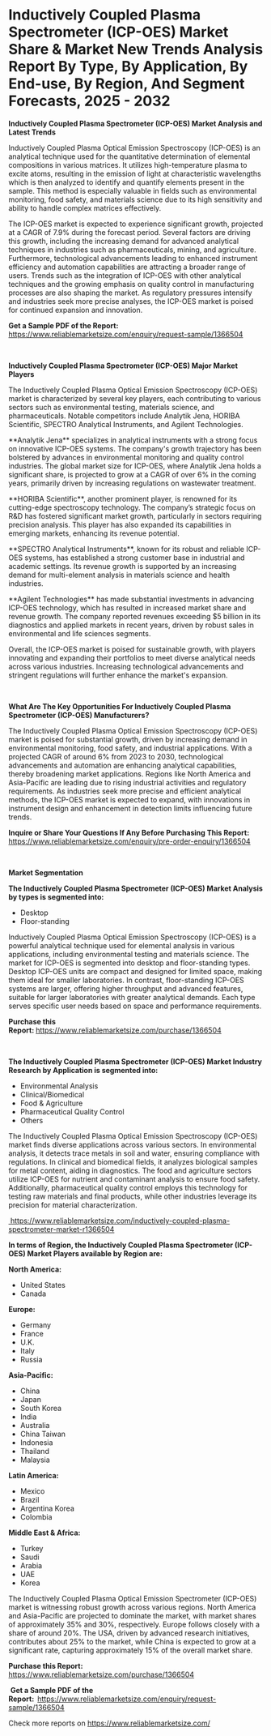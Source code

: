 <p><h1>Inductively Coupled Plasma Spectrometer (ICP-OES) Market Share & Market New Trends Analysis Report By Type, By Application, By End-use, By Region, And Segment Forecasts, 2025 - 2032</h1></p><p><strong>Inductively Coupled Plasma Spectrometer (ICP-OES) Market Analysis and Latest Trends</strong></p>
<p><p>Inductively Coupled Plasma Optical Emission Spectroscopy (ICP-OES) is an analytical technique used for the quantitative determination of elemental compositions in various matrices. It utilizes high-temperature plasma to excite atoms, resulting in the emission of light at characteristic wavelengths which is then analyzed to identify and quantify elements present in the sample. This method is especially valuable in fields such as environmental monitoring, food safety, and materials science due to its high sensitivity and ability to handle complex matrices effectively.</p><p>The ICP-OES market is expected to experience significant growth, projected at a CAGR of 7.9% during the forecast period. Several factors are driving this growth, including the increasing demand for advanced analytical techniques in industries such as pharmaceuticals, mining, and agriculture. Furthermore, technological advancements leading to enhanced instrument efficiency and automation capabilities are attracting a broader range of users. Trends such as the integration of ICP-OES with other analytical techniques and the growing emphasis on quality control in manufacturing processes are also shaping the market. As regulatory pressures intensify and industries seek more precise analyses, the ICP-OES market is poised for continued expansion and innovation.</p></p>
<p><strong>Get a Sample PDF of the Report:&nbsp;</strong> <a href="https://www.reliablemarketsize.com/enquiry/request-sample/1366504?utm_campaign=2307&utm_medium=2&utm_source=Github&utm_content=ia&utm_term=22032025&utm_id=inductively-coupled-plasma-spectrometer-icp-oes">https://www.reliablemarketsize.com/enquiry/request-sample/1366504</a></p>
<p>&nbsp;</p>
<p><strong>Inductively Coupled Plasma Spectrometer (ICP-OES) Major Market Players</strong></p>
<p><p>The Inductively Coupled Plasma Optical Emission Spectroscopy (ICP-OES) market is characterized by several key players, each contributing to various sectors such as environmental testing, materials science, and pharmaceuticals. Notable competitors include Analytik Jena, HORIBA Scientific, SPECTRO Analytical Instruments, and Agilent Technologies.</p><p>**Analytik Jena** specializes in analytical instruments with a strong focus on innovative ICP-OES systems. The company's growth trajectory has been bolstered by advances in environmental monitoring and quality control industries. The global market size for ICP-OES, where Analytik Jena holds a significant share, is projected to grow at a CAGR of over 6% in the coming years, primarily driven by increasing regulations on wastewater treatment.</p><p>**HORIBA Scientific**, another prominent player, is renowned for its cutting-edge spectroscopy technology. The company’s strategic focus on R&D has fostered significant market growth, particularly in sectors requiring precision analysis. This player has also expanded its capabilities in emerging markets, enhancing its revenue potential.</p><p>**SPECTRO Analytical Instruments**, known for its robust and reliable ICP-OES systems, has established a strong customer base in industrial and academic settings. Its revenue growth is supported by an increasing demand for multi-element analysis in materials science and health industries.</p><p>**Agilent Technologies** has made substantial investments in advancing ICP-OES technology, which has resulted in increased market share and revenue growth. The company reported revenues exceeding $5 billion in its diagnostics and applied markets in recent years, driven by robust sales in environmental and life sciences segments.</p><p>Overall, the ICP-OES market is poised for sustainable growth, with players innovating and expanding their portfolios to meet diverse analytical needs across various industries. Increasing technological advancements and stringent regulations will further enhance the market's expansion.</p></p>
<p>&nbsp;</p>
<p><strong>What Are The Key Opportunities For Inductively Coupled Plasma Spectrometer (ICP-OES) Manufacturers?</strong></p>
<p><p>The Inductively Coupled Plasma Optical Emission Spectroscopy (ICP-OES) market is poised for substantial growth, driven by increasing demand in environmental monitoring, food safety, and industrial applications. With a projected CAGR of around 6% from 2023 to 2030, technological advancements and automation are enhancing analytical capabilities, thereby broadening market applications. Regions like North America and Asia-Pacific are leading due to rising industrial activities and regulatory requirements. As industries seek more precise and efficient analytical methods, the ICP-OES market is expected to expand, with innovations in instrument design and enhancement in detection limits influencing future trends.</p></p>
<p><strong>Inquire or Share Your Questions If Any Before Purchasing This Report:</strong> <a href="https://www.reliablemarketsize.com/enquiry/pre-order-enquiry/1366504?utm_campaign=2307&utm_medium=2&utm_source=Github&utm_content=ia&utm_term=22032025&utm_id=inductively-coupled-plasma-spectrometer-icp-oes">https://www.reliablemarketsize.com/enquiry/pre-order-enquiry/1366504</a></p>
<p>&nbsp;</p>
<p><strong>Market Segmentation</strong></p>
<p><strong>The Inductively Coupled Plasma Spectrometer (ICP-OES) Market Analysis by types is segmented into:</strong></p>
<p><ul><li>Desktop</li><li>Floor-standing</li></ul></p>
<p><p>Inductively Coupled Plasma Optical Emission Spectroscopy (ICP-OES) is a powerful analytical technique used for elemental analysis in various applications, including environmental testing and materials science. The market for ICP-OES is segmented into desktop and floor-standing types. Desktop ICP-OES units are compact and designed for limited space, making them ideal for smaller laboratories. In contrast, floor-standing ICP-OES systems are larger, offering higher throughput and advanced features, suitable for larger laboratories with greater analytical demands. Each type serves specific user needs based on space and performance requirements.</p></p>
<p><strong>Purchase this Report:&nbsp;</strong><a href="https://www.reliablemarketsize.com/purchase/1366504?utm_campaign=2307&utm_medium=2&utm_source=Github&utm_content=ia&utm_term=22032025&utm_id=inductively-coupled-plasma-spectrometer-icp-oes">https://www.reliablemarketsize.com/purchase/1366504</a></p>
<p>&nbsp;</p>
<p><strong>The Inductively Coupled Plasma Spectrometer (ICP-OES) Market Industry Research by Application is segmented into:</strong></p>
<p><ul><li>Environmental Analysis</li><li>Clinical/Biomedical</li><li>Food & Agriculture</li><li>Pharmaceutical Quality Control</li><li>Others</li></ul></p>
<p><p>The Inductively Coupled Plasma Optical Emission Spectroscopy (ICP-OES) market finds diverse applications across various sectors. In environmental analysis, it detects trace metals in soil and water, ensuring compliance with regulations. In clinical and biomedical fields, it analyzes biological samples for metal content, aiding in diagnostics. The food and agriculture sectors utilize ICP-OES for nutrient and contaminant analysis to ensure food safety. Additionally, pharmaceutical quality control employs this technology for testing raw materials and final products, while other industries leverage its precision for material characterization.</p></p>
<p><a href="https://www.reliablemarketsize.com/inductively-coupled-plasma-spectrometer-market-r1366504?utm_campaign=2307&utm_medium=2&utm_source=Github&utm_content=ia&utm_term=22032025&utm_id=inductively-coupled-plasma-spectrometer-icp-oes">&nbsp;https://www.reliablemarketsize.com/inductively-coupled-plasma-spectrometer-market-r1366504</a></p>
<p><strong>In terms of Region, the Inductively Coupled Plasma Spectrometer (ICP-OES) Market Players available by Region are:</strong></p>
<p>
    <p> <strong> North America: </strong>
        <ul>
            <li>United States</li>
            <li>Canada</li>
        </ul>
        </p> 
    <p> <strong> Europe: </strong>
        <ul>
            <li>Germany</li>
            <li>France</li>
            <li>U.K.</li>
            <li>Italy</li>
            <li>Russia</li>
        </ul>
        </p> 
    <p> <strong> Asia-Pacific: </strong>
        <ul>
            <li>China</li>
            <li>Japan</li>
            <li>South Korea</li>
            <li>India</li>
            <li>Australia</li>
            <li>China Taiwan</li>
            <li>Indonesia</li>
            <li>Thailand</li>
            <li>Malaysia</li>
        </ul>
        </p> 
    <p> <strong> Latin America: </strong>
        <ul>
            <li>Mexico</li>
            <li>Brazil</li>
            <li>Argentina Korea</li>
            <li>Colombia</li>
        </ul>
        </p> 
    <p> <strong> Middle East & Africa: </strong>
        <ul>
            <li>Turkey</li>
            <li>Saudi</li>
            <li>Arabia</li>
            <li>UAE</li>
            <li>Korea</li>
        </ul>
    </p>
    </p>
<p><p>The Inductively Coupled Plasma Optical Emission Spectrometer (ICP-OES) market is witnessing robust growth across various regions. North America and Asia-Pacific are projected to dominate the market, with market shares of approximately 35% and 30%, respectively. Europe follows closely with a share of around 20%. The USA, driven by advanced research initiatives, contributes about 25% to the market, while China is expected to grow at a significant rate, capturing approximately 15% of the overall market share.</p></p>
<p><strong>Purchase this Report: </strong><a href="https://www.reliablemarketsize.com/purchase/1366504?utm_campaign=2307&utm_medium=2&utm_source=Github&utm_content=ia&utm_term=22032025&utm_id=inductively-coupled-plasma-spectrometer-icp-oes">https://www.reliablemarketsize.com/purchase/1366504</a></p>
<p>&nbsp;<strong>Get a Sample PDF of the Report:&nbsp;&nbsp;</strong><a href="https://www.reliablemarketsize.com/enquiry/request-sample/1366504?utm_campaign=2307&utm_medium=2&utm_source=Github&utm_content=ia&utm_term=22032025&utm_id=inductively-coupled-plasma-spectrometer-icp-oes">https://www.reliablemarketsize.com/enquiry/request-sample/1366504</a></p>
<p><strong></strong></p>
<p>Check more reports on <a href="https://www.reliablemarketsize.com/?utm_campaign=2307&utm_medium=2&utm_source=Github&utm_content=ia&utm_term=22032025&utm_id=inductively-coupled-plasma-spectrometer-icp-oes">https://www.reliablemarketsize.com/</a></p>